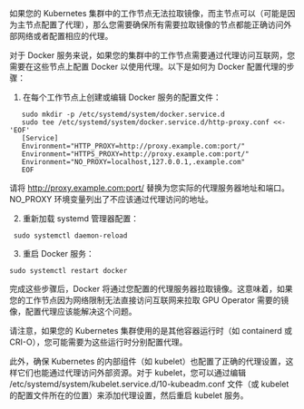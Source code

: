 如果您的 Kubernetes 集群中的工作节点无法拉取镜像，而主节点可以（可能是因为主节点配置了代理），那么您需要确保所有需要拉取镜像的节点都能正确访问外部网络或者配置相应的代理。

对于 Docker 服务来说，如果您的集群中的工作节点需要通过代理访问互联网，您需要在这些节点上配置 Docker 以使用代理。以下是如何为 Docker 配置代理的步骤：

1. 在每个工作节点上创建或编辑 Docker 服务的配置文件：

```nashorn js
   sudo mkdir -p /etc/systemd/system/docker.service.d
   sudo tee /etc/systemd/system/docker.service.d/http-proxy.conf <<-'EOF'
   [Service]
   Environment="HTTP_PROXY=http://proxy.example.com:port/"
   Environment="HTTPS_PROXY=http://proxy.example.com:port/"
   Environment="NO_PROXY=localhost,127.0.0.1,.example.com"
   EOF
```

请将 http://proxy.example.com:port/ 替换为您实际的代理服务器地址和端口。NO_PROXY 环境变量列出了不应该通过代理访问的地址。

2. 重新加载 systemd 管理器配置：
```nashorn js
 sudo systemctl daemon-reload
```
3. 重启 Docker 服务：
```nashorn js
sudo systemctl restart docker
```
完成这些步骤后，Docker 将通过您配置的代理服务器拉取镜像。这意味着，如果您的工作节点因为网络限制无法直接访问互联网来拉取 GPU Operator 需要的镜像，配置代理应该能解决这个问题。

请注意，如果您的 Kubernetes 集群使用的是其他容器运行时（如 containerd 或 CRI-O），您可能需要为这些运行时分别配置代理。

此外，确保 Kubernetes 的内部组件（如 kubelet）也配置了正确的代理设置，这样它们也能通过代理访问外部资源。对于 kubelet，您可以通过编辑 /etc/systemd/system/kubelet.service.d/10-kubeadm.conf 文件（或 kubelet 的配置文件所在的位置）来添加代理设置，然后重启 kubelet 服务。
